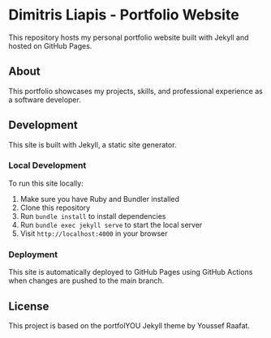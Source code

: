 # Dimitris Liapis - Portfolio Website

This repository hosts my personal portfolio website built with Jekyll and hosted on GitHub Pages.

## About

This portfolio showcases my projects, skills, and professional experience as a software developer.

## Development

This site is built with Jekyll, a static site generator.

### Local Development

To run this site locally:

1. Make sure you have Ruby and Bundler installed
2. Clone this repository
3. Run `bundle install` to install dependencies
4. Run `bundle exec jekyll serve` to start the local server
5. Visit `http://localhost:4000` in your browser

### Deployment

This site is automatically deployed to GitHub Pages using GitHub Actions when changes are pushed to the main branch.

## License

This project is based on the portfolYOU Jekyll theme by Youssef Raafat. 